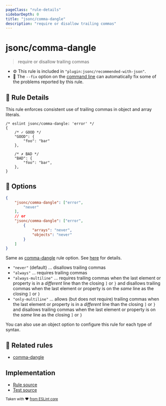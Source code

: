 ```yaml
---
pageClass: "rule-details"
sidebarDepth: 0
title: "jsonc/comma-dangle"
description: "require or disallow trailing commas"
---
```

# jsonc/comma-dangle

> require or disallow trailing commas

- :gear: This rule is included in `"plugin:jsonc/recommended-with-json"`.
- :wrench: The `--fix` option on the [command line](https://eslint.org/docs/user-guide/command-line-interface#fixing-problems) can automatically fix some of the problems reported by this rule.

## :book: Rule Details

This rule enforces consistent use of trailing commas in object and array literals.

<eslint-code-block fix>

<!-- eslint-skip -->

```json5
/* eslint jsonc/comma-dangle: 'error' */
{
    /* ✓ GOOD */
    "GOOD": {
        "foo": "bar"
    },

    /* ✗ BAD */
    "BAD": {
        "foo": "bar",
    },
}
```

</eslint-code-block>

## :wrench: Options

<!-- eslint-skip -->

```json
{
    "jsonc/comma-dangle": ["error",
        "never"
    ],
    // or
    "jsonc/comma-dangle": ["error",
        {
            "arrays": "never",
            "objects": "never"
        }
    ]
}
```

Same as [comma-dangle] rule option. See [here](https://eslint.org/docs/rules/comma-dangle#options) for details.

- `"never"` (default) ... disallows trailing commas
- `"always"` ... requires trailing commas
- `"always-multiline"` ... requires trailing commas when the last element or property is in a *different* line than the closing `]` or `}` and disallows trailing commas when the last element or property is on the *same* line as the closing `]` or `}`
- `"only-multiline"` ... allows (but does not require) trailing commas when the last element or property is in a *different* line than the closing `]` or `}` and disallows trailing commas when the last element or property is on the *same* line as the closing `]` or `}`

You can also use an object option to configure this rule for each type of syntax.

## :couple: Related rules

- [comma-dangle]

[comma-dangle]: https://eslint.org/docs/rules/comma-dangle

## Implementation

- [Rule source](https://github.com/ota-meshi/eslint-plugin-jsonc/blob/master/lib/rules/comma-dangle.ts)
- [Test source](https://github.com/ota-meshi/eslint-plugin-jsonc/blob/master/tests/lib/rules/comma-dangle.js)

<sup>Taken with ❤️ [from ESLint core](https://eslint.org/docs/rules/comma-dangle)</sup>
